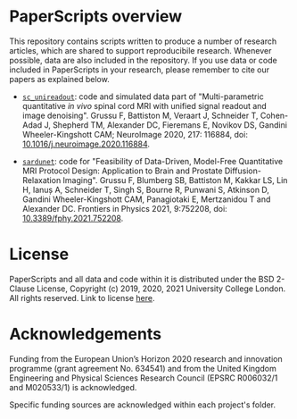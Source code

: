 # PaperScripts overview
This repository contains scripts written to produce a number of research articles, which are shared to support reproducibile research. Whenever possible, data are also included in the repository. If you use data or code included in PaperScripts in your research, please remember to cite our papers as explained below.


  * [`sc_unireadout`](http://github.com/fragrussu/PaperScripts/tree/master/sc_unireadout): code and simulated data part of "Multi-parametric quantitative *in vivo* spinal cord MRI with unified signal readout and image denoising". Grussu F, Battiston M, Veraart J, Schneider T, Cohen-Adad J, Shepherd TM, Alexander DC, Fieremans E, Novikov DS, Gandini Wheeler-Kingshott CAM; NeuroImage 2020, 217: 116884, doi: [10.1016/j.neuroimage.2020.116884](http://doi.org/10.1016/j.neuroimage.2020.116884).


* [`sardunet`](http://github.com/fragrussu/PaperScripts/tree/master/sardunet): code for "Feasibility of Data-Driven, Model-Free Quantitative MRI Protocol Design: Application to Brain and Prostate Diffusion-Relaxation Imaging". Grussu F, Blumberg SB, Battiston M, Kakkar LS, Lin H, Ianuș A, Schneider T, Singh S, Bourne R, Punwani S, Atkinson D, Gandini Wheeler-Kingshott CAM, Panagiotaki E, Mertzanidou T and Alexander DC. Frontiers in Physics 2021, 9:752208, doi: [10.3389/fphy.2021.752208](https://doi.org/10.3389/fphy.2021.752208). 

# License
PaperScripts and all data and code within it is distributed under the BSD 2-Clause License, Copyright (c) 2019, 2020, 2021 University College London. All rights reserved. Link to license [here](http://github.com/fragrussu/PaperScripts/blob/master/LICENSE).

# Acknowledgements
Funding from the European Union’s Horizon 2020 research and innovation programme (grant agreement No. 634541) and from the United Kingdom Engineering and Physical Sciences Research Council (EPSRC R006032/1 and M020533/1) is acknowledged. 

Specific funding sources are acknowledged within each project's folder.

